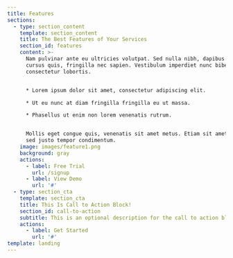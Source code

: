 ```yaml
---
title: Features
sections:
  - type: section_content
    template: section_content
    title: The Best Features of Your Services
    section_id: features
    content: >-
      Nam pulvinar ante eu ultricies volutpat. Sed nulla nibh, dapibus sit amet
      cursus quis, fringilla nec sapien. Vestibulum imperdiet nunc bibendum
      consectetur lobortis.


      * Lorem ipsum dolor sit amet, consectetur adipiscing elit.

      * Ut eu nunc at diam fringilla fringilla eu ut massa.

      * Phasellus ut enim non lorem venenatis rutrum.


      Mollis eget congue quis, venenatis sit amet metus. Etiam sit amet tortor
      sed justo tempor condimentum.
    image: images/feature1.png
    background: gray
    actions:
      - label: Free Trial
        url: /signup
      - label: View Demo
        url: '#'
  - type: section_cta
    template: section_cta
    title: This Is Call to Action Block!
    section_id: call-to-action
    subtitle: This is an optional description for the call to action block.
    actions:
      - label: Get Started
        url: '#'
template: landing
---
```

